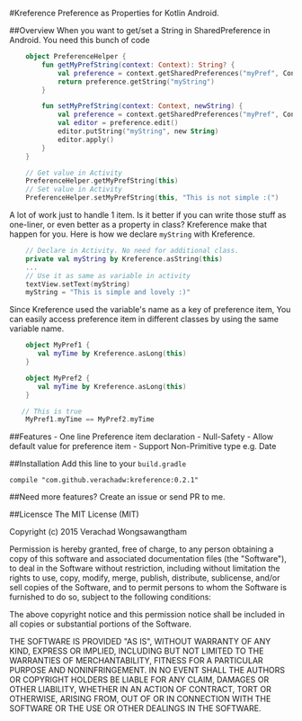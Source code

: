#Kreference
Preference as Properties for Kotlin Android.

##Overview
When you want to get/set a String in SharedPreference in Android. You need this bunch of code
```kotlin
    object PreferenceHelper {
        fun getMyPrefString(context: Context): String? {
            val preference = context.getSharedPreferences("myPref", Context.MODE_PRIVATE)
            return preference.getString("myString")
        }

        fun setMyPrefString(context: Context, newString) {
            val preference = context.getSharedPreferences("myPref", Context.MODE_PRIVATE)
            val editor = preference.edit()
            editor.putString("myString", new String)
            editor.apply()
        }
    }

    // Get value in Activity
    PreferenceHelper.getMyPrefString(this)
    // Set value in Activity
    PreferenceHelper.setMyPrefString(this, "This is not simple :(")
```

A lot of work just to handle 1 item. Is it better if you can write those stuff as one-liner, or even better as a property in class? Kreference make that happen for you. Here is how we declare ```myString``` with Kreference.
```kotlin
    // Declare in Activity. No need for additional class.
    private val myString by Kreference.asString(this)
    ...
    // Use it as same as variable in activity
    textView.setText(myString)
    myString = "This is simple and lovely :)"
```

Since Kreference used the variable's name as a key of preference item, You can easily access preference item in different classes by using the same variable name.
 ```kotlin
     object MyPref1 {
        val myTime by Kreference.asLong(this)
     }

     object MyPref2 {
        val myTime by Kreference.asLong(this)
     }

    // This is true
     MyPref1.myTime == MyPref2.myTime
 ```

##Features
    - One line Preference item declaration
    - Null-Safety
    - Allow default value for preference item
    - Support Non-Primitive type e.g. Date
    
##Installation
Add this line to your ```build.gradle```

    compile "com.github.verachadw:kreference:0.2.1"

##Need more features?
Create an issue or send PR to me.

##Licensce
The MIT License (MIT)

Copyright (c) 2015 Verachad Wongsawangtham

Permission is hereby granted, free of charge, to any person obtaining a copy
of this software and associated documentation files (the "Software"), to deal
in the Software without restriction, including without limitation the rights
to use, copy, modify, merge, publish, distribute, sublicense, and/or sell
copies of the Software, and to permit persons to whom the Software is
furnished to do so, subject to the following conditions:

The above copyright notice and this permission notice shall be included in
all copies or substantial portions of the Software.

THE SOFTWARE IS PROVIDED "AS IS", WITHOUT WARRANTY OF ANY KIND, EXPRESS OR
IMPLIED, INCLUDING BUT NOT LIMITED TO THE WARRANTIES OF MERCHANTABILITY,
FITNESS FOR A PARTICULAR PURPOSE AND NONINFRINGEMENT. IN NO EVENT SHALL THE
AUTHORS OR COPYRIGHT HOLDERS BE LIABLE FOR ANY CLAIM, DAMAGES OR OTHER
LIABILITY, WHETHER IN AN ACTION OF CONTRACT, TORT OR OTHERWISE, ARISING FROM,
OUT OF OR IN CONNECTION WITH THE SOFTWARE OR THE USE OR OTHER DEALINGS IN
THE SOFTWARE.
